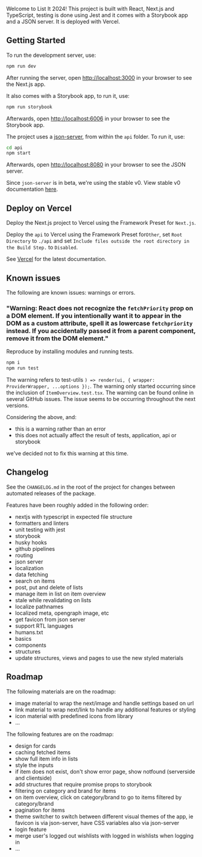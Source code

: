 Welcome to List It 2024! This project is built with React, Next.js and TypeScript, testing is done using Jest and it comes with a Storybook app and a JSON server. It is deployed with Vercel.

## Getting Started

To run the development server, use:

```bash
npm run dev
```

After running the server, open [http://localhost:3000](http://localhost:3000) in your browser to see the Next.js app.

It also comes with a Storybook app, to run it, use:

```bash
npm run storybook
```

Afterwards, open [http://localhost:6006](http://localhost:6006) in your browser to see the Storybook app.

The project uses a [json-server](https://www.npmjs.com/package/json-server), from within the `api` folder. To run it, use:

```bash
cd api
npm start
```

Afterwards, open [http://localhost:8080](http://localhost:8080) in your browser to see the JSON server.

Since `json-server` is in beta, we're using the stable v0. View stable v0 documentation [here](https://github.com/typicode/json-server/tree/v0).

## Deploy on Vercel

Deploy the Next.js project to Vercel using the Framework Preset for `Next.js`.

Deploy the `api` to Vercel using the Framework Preset for`Other`, set `Root Directory` to `./api` and set `Include files outside the root directory in the Build Step.` to `Disabled`.

See [Vercel](https://vercel.com/docs/deployments/overview) for the latest documentation.

## Known issues

The following are known issues: warnings or errors.

### "Warning: React does not recognize the `fetchPriority` prop on a DOM element. If you intentionally want it to appear in the DOM as a custom attribute, spell it as lowercase `fetchpriority` instead. If you accidentally passed it from a parent component, remove it from the DOM element."

Reproduce by installing modules and running tests.

```bash
npm i
npm run test
```

The warning refers to test-utils `) => render(ui, { wrapper: ProviderWrapper, ...options });`.
The warning only started occurring since the inclusion of `ItemOverview.test.tsx`.
The warning can be found online in several GitHub issues. The issue seems to be occurring throughout the next versions.

Considering the above, and:

- this is a warning rather than an error
- this does not actually affect the result of tests, application, api or storybook

we've decided not to fix this warning at this time.

## Changelog

See the `CHANGELOG.md` in the root of the project for changes between automated releases of the package.

Features have been roughly added in the following order:

- nextjs with typescript in expected file structure
- formatters and linters
- unit testing with jest
- storybook
- husky hooks
- github pipelines
- routing
- json server
- localization
- data fetching
- search on items
- post, put and delete of lists
- manage item in list on item overview
- stale while revalidating on lists
- localize pathnames
- localized meta, opengraph image, etc
- get favicon from json server
- support RTL languages
- humans.txt
- basics
- components
- structures
- update structures, views and pages to use the new styled materials

## Roadmap

The following materials are on the roadmap:

- image material to wrap the next/image and handle settings based on url
- link material to wrap next/link to handle any additional features or styling
- icon material with predefined icons from library
- ...

The following features are on the roadmap:

- design for cards
- caching fetched items
- show full item info in lists
- style the inputs
- if item does not exist, don't show error page, show notfound (serverside and clientside)
- add structures that require promise props to storybook
- filtering on category and brand for items
- on item overview, click on category/brand to go to items filtered by category/brand
- pagination for items
- theme switcher to switch between different visual themes of the app, ie favicon is via json-server, have CSS variables also via json-server
- login feature
- merge user's logged out wishlists with logged in wishlists when logging in
- ...
